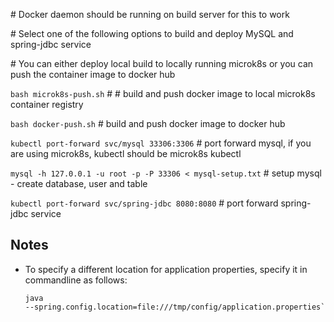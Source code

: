 \# Docker daemon should be running on build server for this to work 

\# Select one of the following options to build and deploy MySQL and spring-jdbc service

\# You can either deploy local build to locally running microk8s or you can push the container image to docker hub

`bash microk8s-push.sh` # # build and push docker image to local microk8s container registry

`bash docker-push.sh` # build and push docker image to docker hub

`kubectl port-forward svc/mysql 33306:3306` # port forward mysql, if you are using microk8s, kubectl should be microk8s kubectl

`mysql -h 127.0.0.1 -u root -p -P 33306 < mysql-setup.txt` # setup mysql - create database, user and table

`kubectl port-forward svc/spring-jdbc 8080:8080` # port forward spring-jdbc service


## Notes
* To specify a different location for application properties, specify it in commandline as follows:
  
  <code>java --spring.config.location=file:///tmp/config/application.properties`</code>
